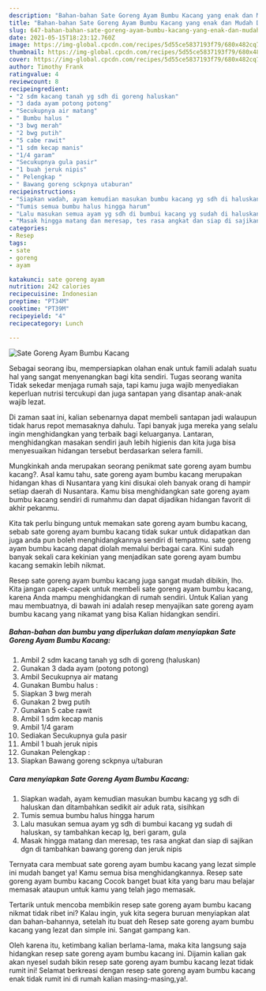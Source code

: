 ```yaml
---
description: "Bahan-bahan Sate Goreng Ayam Bumbu Kacang yang enak dan Mudah Dibuat"
title: "Bahan-bahan Sate Goreng Ayam Bumbu Kacang yang enak dan Mudah Dibuat"
slug: 647-bahan-bahan-sate-goreng-ayam-bumbu-kacang-yang-enak-dan-mudah-dibuat
date: 2021-05-15T18:23:12.760Z
image: https://img-global.cpcdn.com/recipes/5d55ce5837193f79/680x482cq70/sate-goreng-ayam-bumbu-kacang-foto-resep-utama.jpg
thumbnail: https://img-global.cpcdn.com/recipes/5d55ce5837193f79/680x482cq70/sate-goreng-ayam-bumbu-kacang-foto-resep-utama.jpg
cover: https://img-global.cpcdn.com/recipes/5d55ce5837193f79/680x482cq70/sate-goreng-ayam-bumbu-kacang-foto-resep-utama.jpg
author: Timothy Frank
ratingvalue: 4
reviewcount: 8
recipeingredient:
- "2 sdm kacang tanah yg sdh di goreng haluskan"
- "3 dada ayam potong potong"
- "Secukupnya air matang"
- " Bumbu halus "
- "3 bwg merah"
- "2 bwg putih"
- "5 cabe rawit"
- "1 sdm kecap manis"
- "1/4 garam"
- "Secukupnya gula pasir"
- "1 buah jeruk nipis"
- " Pelengkap "
- " Bawang goreng sckpnya utaburan"
recipeinstructions:
- "Siapkan wadah, ayam kemudian masukan bumbu kacang yg sdh di haluskan dan ditambahkan sedikit air aduk rata, sisihkan"
- "Tumis semua bumbu halus hingga harum"
- "Lalu masukan semua ayam yg sdh di bumbui kacang yg sudah di haluskan, sy tambahkan kecap lg, beri garam, gula"
- "Masak hingga matang dan meresap, tes rasa angkat dan siap di sajikan dgn di tambahkan bawang goreng dan jeruk nipis"
categories:
- Resep
tags:
- sate
- goreng
- ayam

katakunci: sate goreng ayam 
nutrition: 242 calories
recipecuisine: Indonesian
preptime: "PT34M"
cooktime: "PT39M"
recipeyield: "4"
recipecategory: Lunch

---
```



![Sate Goreng Ayam Bumbu Kacang](https://img-global.cpcdn.com/recipes/5d55ce5837193f79/680x482cq70/sate-goreng-ayam-bumbu-kacang-foto-resep-utama.jpg)

Sebagai seorang ibu, mempersiapkan olahan enak untuk famili adalah suatu hal yang sangat menyenangkan bagi kita sendiri. Tugas seorang  wanita Tidak sekedar menjaga rumah saja, tapi kamu juga wajib menyediakan keperluan nutrisi tercukupi dan juga santapan yang disantap anak-anak wajib lezat.

Di zaman  saat ini, kalian sebenarnya dapat membeli santapan jadi walaupun tidak harus repot memasaknya dahulu. Tapi banyak juga mereka yang selalu ingin menghidangkan yang terbaik bagi keluarganya. Lantaran, menghidangkan masakan sendiri jauh lebih higienis dan kita juga bisa menyesuaikan hidangan tersebut berdasarkan selera famili. 



Mungkinkah anda merupakan seorang penikmat sate goreng ayam bumbu kacang?. Asal kamu tahu, sate goreng ayam bumbu kacang merupakan hidangan khas di Nusantara yang kini disukai oleh banyak orang di hampir setiap daerah di Nusantara. Kamu bisa menghidangkan sate goreng ayam bumbu kacang sendiri di rumahmu dan dapat dijadikan hidangan favorit di akhir pekanmu.

Kita tak perlu bingung untuk memakan sate goreng ayam bumbu kacang, sebab sate goreng ayam bumbu kacang tidak sukar untuk didapatkan dan juga anda pun boleh menghidangkannya sendiri di tempatmu. sate goreng ayam bumbu kacang dapat diolah memalui berbagai cara. Kini sudah banyak sekali cara kekinian yang menjadikan sate goreng ayam bumbu kacang semakin lebih nikmat.

Resep sate goreng ayam bumbu kacang juga sangat mudah dibikin, lho. Kita jangan capek-capek untuk membeli sate goreng ayam bumbu kacang, karena Anda mampu menghidangkan di rumah sendiri. Untuk Kalian yang mau membuatnya, di bawah ini adalah resep menyajikan sate goreng ayam bumbu kacang yang nikamat yang bisa Kalian hidangkan sendiri.

<!--inarticleads1-->

##### Bahan-bahan dan bumbu yang diperlukan dalam menyiapkan Sate Goreng Ayam Bumbu Kacang:

1. Ambil 2 sdm kacang tanah yg sdh di goreng (haluskan)
1. Gunakan 3 dada ayam (potong potong)
1. Ambil Secukupnya air matang
1. Gunakan  Bumbu halus :
1. Siapkan 3 bwg merah
1. Gunakan 2 bwg putih
1. Gunakan 5 cabe rawit
1. Ambil 1 sdm kecap manis
1. Ambil 1/4 garam
1. Sediakan Secukupnya gula pasir
1. Ambil 1 buah jeruk nipis
1. Gunakan  Pelengkap :
1. Siapkan  Bawang goreng sckpnya u/taburan




<!--inarticleads2-->

##### Cara menyiapkan Sate Goreng Ayam Bumbu Kacang:

1. Siapkan wadah, ayam kemudian masukan bumbu kacang yg sdh di haluskan dan ditambahkan sedikit air aduk rata, sisihkan
1. Tumis semua bumbu halus hingga harum
1. Lalu masukan semua ayam yg sdh di bumbui kacang yg sudah di haluskan, sy tambahkan kecap lg, beri garam, gula
1. Masak hingga matang dan meresap, tes rasa angkat dan siap di sajikan dgn di tambahkan bawang goreng dan jeruk nipis




Ternyata cara membuat sate goreng ayam bumbu kacang yang lezat simple ini mudah banget ya! Kamu semua bisa menghidangkannya. Resep sate goreng ayam bumbu kacang Cocok banget buat kita yang baru mau belajar memasak ataupun untuk kamu yang telah jago memasak.

Tertarik untuk mencoba membikin resep sate goreng ayam bumbu kacang nikmat tidak ribet ini? Kalau ingin, yuk kita segera buruan menyiapkan alat dan bahan-bahannya, setelah itu buat deh Resep sate goreng ayam bumbu kacang yang lezat dan simple ini. Sangat gampang kan. 

Oleh karena itu, ketimbang kalian berlama-lama, maka kita langsung saja hidangkan resep sate goreng ayam bumbu kacang ini. Dijamin kalian gak akan nyesel sudah bikin resep sate goreng ayam bumbu kacang lezat tidak rumit ini! Selamat berkreasi dengan resep sate goreng ayam bumbu kacang enak tidak rumit ini di rumah kalian masing-masing,ya!.

